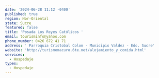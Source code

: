 ```yaml
---
date: '2024-06-28 11:12 -0400'
published: true
region: Nor-Oriental
state: Sucre
featured: false
title: 'Posada Los Reyes Católicos '
email: tourisminfo@yahoo.com
phone_number: 0426 672 41 71
address: ' Parroquia Cristobal Colon - Municipio Valdez - Edo. Sucre'
website: 'http://turismomacuro.6te.net/alojamiento_y_comida.html'
services:
  - Hospedaje
types:
  - Hospedaje
---
```


